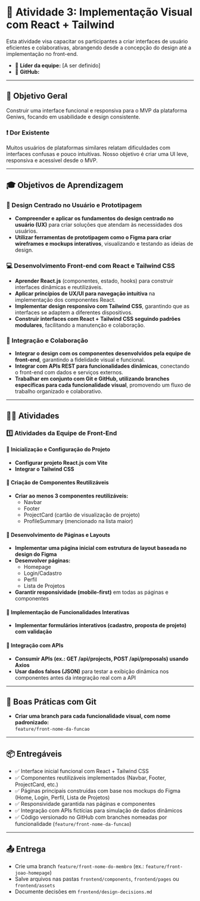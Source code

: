 # 🧩 Atividade 3: Implementação Visual com React + Tailwind

Esta atividade visa capacitar os participantes a criar interfaces de usuário eficientes e colaborativas, abrangendo desde a concepção do design até a implementação no front-end.

- 🔰 **Líder da equipe:** [A ser definido]
- 🔗 **GitHub:**

---

## 🎯 Objetivo Geral

Construir uma interface funcional e responsiva para o MVP da plataforma Geniws, focando em usabilidade e design consistente.

### ❗ Dor Existente

Muitos usuários de plataformas similares relatam dificuldades com interfaces confusas e pouco intuitivas. Nosso objetivo é criar uma UI leve, responsiva e acessível desde o MVP.

---

## 🎓 Objetivos de Aprendizagem

### 🧠 Design Centrado no Usuário e Prototipagem

- **Compreender e aplicar os fundamentos do design centrado no usuário (UX)** para criar soluções que atendam às necessidades dos usuários.
- **Utilizar ferramentas de prototipagem como o Figma para criar wireframes e mockups interativos**, visualizando e testando as ideias de design.

### 💻 Desenvolvimento Front-end com React e Tailwind CSS

- **Aprender React.js** (componentes, estado, hooks) para construir interfaces dinâmicas e reutilizáveis.
- **Aplicar princípios de UX/UI para navegação intuitiva** na implementação dos componentes React.
- **Implementar design responsivo com Tailwind CSS**, garantindo que as interfaces se adaptem a diferentes dispositivos.
- **Construir interfaces com React + Tailwind CSS seguindo padrões modulares**, facilitando a manutenção e colaboração.

### 🤝 Integração e Colaboração

- **Integrar o design com os componentes desenvolvidos pela equipe de front-end**, garantindo a fidelidade visual e funcional.
- **Integrar com APIs REST para funcionalidades dinâmicas**, conectando o front-end com dados e serviços externos.
- **Trabalhar em conjunto com Git e GitHub, utilizando branches específicas para cada funcionalidade visual**, promovendo um fluxo de trabalho organizado e colaborativo.

---

## 👨‍💻 Atividades

### 1️⃣ Atividades da Equipe de Front-End

#### 🚀 Inicialização e Configuração do Projeto

- **Configurar projeto React.js com Vite**
- **Integrar o Tailwind CSS**

#### 🧩 Criação de Componentes Reutilizáveis

- **Criar ao menos 3 componentes reutilizáveis:**
  - Navbar
  - Footer
  - ProjectCard (cartão de visualização de projeto)
  - ProfileSummary (mencionado na lista maior)

#### 📄 Desenvolvimento de Páginas e Layouts

- **Implementar uma página inicial com estrutura de layout baseada no design do Figma**
- **Desenvolver páginas:**
  - Homepage
  - Login/Cadastro
  - Perfil
  - Lista de Projetos
- **Garantir responsividade (mobile-first)** em todas as páginas e componentes

#### 🧠 Implementação de Funcionalidades Interativas

- **Implementar formulários interativos (cadastro, proposta de projeto) com validação**

#### 🔗 Integração com APIs

- **Consumir APIs (ex.: GET /api/projects, POST /api/proposals) usando Axios**
- **Usar dados falsos (JSON)** para testar a exibição dinâmica nos componentes antes da integração real com a API

---

## 🧪 Boas Práticas com Git

- **Criar uma branch para cada funcionalidade visual, com nome padronizado:**  
  `feature/front-nome-da-funcao`

---

## 📦 Entregáveis

- ✅ Interface inicial funcional com React + Tailwind CSS
- ✅ Componentes reutilizáveis implementados (Navbar, Footer, ProjectCard, etc.)
- ✅ Páginas principais construídas com base nos mockups do Figma (Home, Login, Perfil, Lista de Projetos)
- ✅ Responsividade garantida nas páginas e componentes
- ✅ Integração com APIs fictícias para simulação de dados dinâmicos
- ✅ Código versionado no GitHub com branches nomeadas por funcionalidade (`feature/front-nome-da-funcao`)

---

## 📤 Entrega

- Crie uma branch `feature/front-nome-do-membro` (ex.: `feature/front-joao-homepage`)
- Salve arquivos nas pastas `frontend/components`, `frontend/pages` ou `frontend/assets`
- Documente decisões em `frontend/design-decisions.md`
